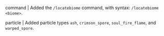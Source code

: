 command | Added the `/locatebiome` command, with syntax: `/locatebiome <biome>`.

particle | Added particle types `ash`, `crimson_spore`, `soul_fire_flame`, and `warped_spore`.
